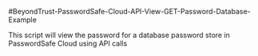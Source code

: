 #BeyondTrust-PasswordSafe-Cloud-API-View-GET-Password-Database-Example

This script will view the password for a database password store in PasswordSafe Cloud using API calls
